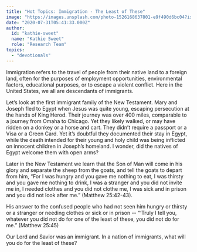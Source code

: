 ```yaml
---
title: "Hot Topics: Immigration - The Least of These"
image: "https://images.unsplash.com/photo-1526168637801-e9f490d6bc04?ixlib=rb-1.2.1&q=85&fm=jpg&crop=entropy&cs=srgb&ixid=eyJhcHBfaWQiOjk2NjF9"
date: "2020-07-31T05:41:33.000Z"
author:
  id: "kathie-sweet"
  name: "Kathie Sweet"
  role: "Research Team"
topics:
  - "devotionals"
---
```

Immigration refers to the travel of people from their native land to a foreign land, often for the purposes of employment opportunities, environmental factors, educational purposes, or to escape a violent conflict. Here in the United States, we all are descendants of immigrants.  

Let’s look at the first immigrant family of the New Testament.  Mary and Joseph fled to Egypt when Jesus was quite young, escaping persecution at the hands of King Herod.  Their journey was over 400 miles, comparable to a journey from Omaha to Chicago.  Yet they likely walked, or may have ridden on a donkey or a horse and cart.  They didn’t require a passport or a Visa or a Green Card.   Yet it’s doubtful they documented their stay in Egypt, while the death intended for their young and holy child was being inflicted on innocent children in Joseph’s homeland.  I wonder, did the natives of Egypt welcome them with open arms? 
 
Later in the New Testament we learn that the Son of Man will come in his glory and separate the sheep from the goats, and tell the goats to depart from him, “For I was hungry and you gave me nothing to eat, I was thirsty and you gave me nothing to drink, I was a stranger and you did not invite me in, I needed clothes and you did not clothe me, I was sick and in prison and you did not look after me.” (Matthew 25:42-43).  
 
His answer to the confused people who had not seen him hungry or thirsty or a stranger or needing clothes or sick or in prison -- “‘Truly I tell you, whatever you did not do for one of the least of these, you did not do for me.” (Matthew 25:45)
 
Our Lord and Savior was an immigrant.  In a nation of immigrants, what will you do for the least of these?  
